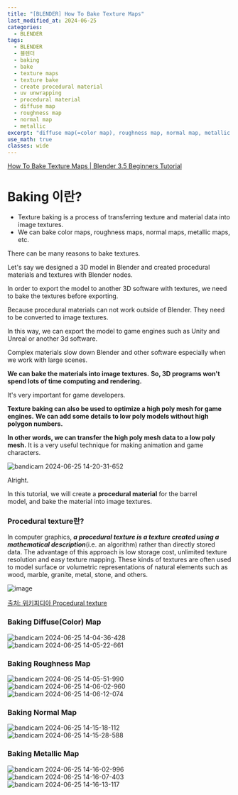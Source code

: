 ```yaml
---
title: "[BLENDER] How To Bake Texture Maps"
last_modified_at: 2024-06-25
categories:
  - BLENDER
tags:
  - BLENDER
  - 블렌더
  - baking
  - bake
  - texture maps
  - texture bake
  - create procedural material
  - uv unwrapping
  - procedural material
  - diffuse map
  - roughness map
  - normal map
  - metallic
excerpt: "diffuse map(=color map), roughness map, normal map, metallic map을 baking 해봅시다."
use_math: true
classes: wide
---
```


[How To Bake Texture Maps | Blender 3.5 Beginners Tutorial](https://www.youtube.com/watch?v=zFLxWRfs4Ak)

# Baking 이란?

- Texture baking is a process of transferring texture and material data into image textures.
- We can bake color maps, roughness maps, normal maps, metallic maps, etc.

There can be many reasons to bake textures.

Let's say we designed a 3D model in Blender and created procedural materials and textures with Blender nodes.

In order to export the model to another 3D software with textures, we need to bake the textures before exporting.

Because procedural materials can not work outside of Blender. They need to be converted to image textures.

In this way, we can export the model to game engines such as Unity and Unreal or another 3d software.

Complex materials slow down Blender and other software especially when we work with large scenes.

**We can bake the materials into image textures.** **So, 3D programs won't spend lots of time computing and rendering.**

It's very important for game developers.

**Texture baking can also be used to optimize a high poly mesh for game engines.** **We can add some details to low poly models without high polygon numbers.**

**In other words, we can transfer the high poly mesh data to a low poly mesh.** It is a very useful technique for making animation and game characters.

![bandicam 2024-06-25 14-20-31-652](https://github.com/sandokim/sandokim.github.io/assets/74639652/e698c7ad-a89a-46ba-80cd-d4ea2fb6056e)

Alright.

In this tutorial, we will create a **procedural material** for the barrel model, and bake the material into image textures.

### Procedural texture란?

In computer graphics, ***a procedural texture is a texture created using a mathematical description***(i.e. an algorithm) rather than directly stored data. The advantage of this approach is low storage cost, unlimited texture resolution and easy texture mapping. These kinds of textures are often used to model surface or volumetric representations of natural elements such as wood, marble, granite, metal, stone, and others.

![image](https://github.com/sandokim/sandokim.github.io/assets/74639652/fd514edf-ed28-49c0-8510-9f2b1b7cae4b)

[출처: 위키피디아 Procedural texture](https://en.wikipedia.org/wiki/Procedural_texture)

### Baking Diffuse(Color) Map

![bandicam 2024-06-25 14-04-36-428](https://github.com/sandokim/sandokim.github.io/assets/74639652/8bfd16a9-fe75-48f2-8f24-c85cd45abf5c)
![bandicam 2024-06-25 14-05-22-661](https://github.com/sandokim/sandokim.github.io/assets/74639652/b3070ef9-5d1d-4908-9218-411b1ba1bdc3)

### Baking Roughness Map

![bandicam 2024-06-25 14-05-51-990](https://github.com/sandokim/sandokim.github.io/assets/74639652/7a3cc8f8-84b6-4059-a88b-eb3177053cc5)
![bandicam 2024-06-25 14-06-02-960](https://github.com/sandokim/sandokim.github.io/assets/74639652/b949b124-bb4d-4705-9fc7-76321a862979)
![bandicam 2024-06-25 14-06-12-074](https://github.com/sandokim/sandokim.github.io/assets/74639652/f92d84fc-fa5f-4414-aab3-ac46c0e33deb)

### Baking Normal Map

![bandicam 2024-06-25 14-15-18-112](https://github.com/sandokim/sandokim.github.io/assets/74639652/7f0492c5-ed0d-42a0-9983-a619e4ea9ea6)
![bandicam 2024-06-25 14-15-28-588](https://github.com/sandokim/sandokim.github.io/assets/74639652/bde39648-02e8-43c4-97c1-4b3cadc25be1)

### Baking Metallic Map
![bandicam 2024-06-25 14-16-02-996](https://github.com/sandokim/sandokim.github.io/assets/74639652/80177d23-8562-439d-82f3-fba7be51c7d8)
![bandicam 2024-06-25 14-16-07-403](https://github.com/sandokim/sandokim.github.io/assets/74639652/3455eabf-5a5b-4b27-816e-691f6f22fb58)
![bandicam 2024-06-25 14-16-13-117](https://github.com/sandokim/sandokim.github.io/assets/74639652/716885a0-f209-454d-9c51-6aa6b6014171)










